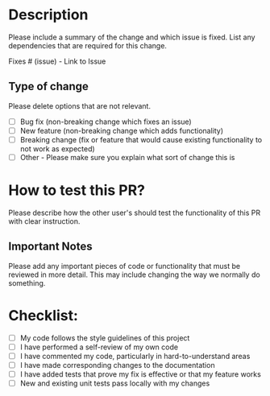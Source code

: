 # Description

Please include a summary of the change and which issue is fixed. List any dependencies that are required for this change. 

Fixes # (issue) - Link to Issue

## Type of change

Please delete options that are not relevant.

- [ ] Bug fix (non-breaking change which fixes an issue)
- [ ] New feature (non-breaking change which adds functionality)
- [ ] Breaking change (fix or feature that would cause existing functionality to not work as expected)
- [ ] Other - Please make sure you explain what sort of change this is

# How to test this PR?

Please describe how the other user's should test the functionality of this PR with clear instruction.

## Important Notes 

Please add any important pieces of code or functionality that must be reviewed in more detail. This may include changing the way we normally do something.

# Checklist:

- [ ] My code follows the style guidelines of this project
- [ ] I have performed a self-review of my own code
- [ ] I have commented my code, particularly in hard-to-understand areas
- [ ] I have made corresponding changes to the documentation
- [ ] I have added tests that prove my fix is effective or that my feature works
- [ ] New and existing unit tests pass locally with my changes
